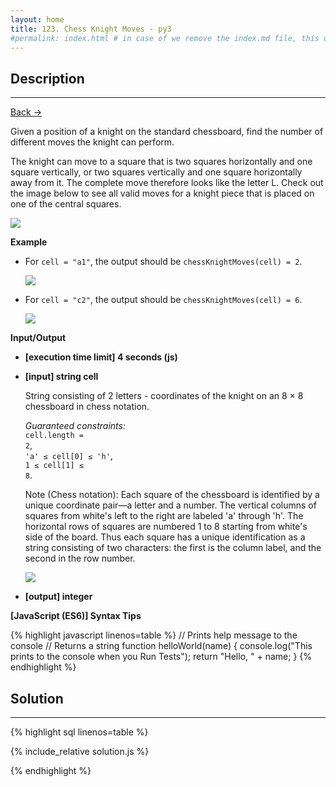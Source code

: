 ```yaml
---
layout: home
title: 123. Chess Knight Moves - py3
#permalink: index.html # in case of we remove the index.md file, this doc will be the index page
---
```


<div class="row">
<div class="columnStmt" markdown="1">

## Description

---

[Back -> ](../README.md)

Given a position of a knight on the standard chessboard, find the number of different moves the knight can perform.

The knight can move to a square that is two squares horizontally and one square vertically, or two squares vertically and one square horizontally away from it. The complete move therefore looks like the letter L. Check out the image below to see all valid moves for a knight piece that is placed on one of the central squares.

![](./images/example.jpg)

**Example**

- For <code>cell = "a1"</code>, the output should be
  <code>chessKnightMoves(cell) = 2</code>.

  ![](./images/ex1.jpg)

- For <code>cell = "c2"</code>, the output should be
  <code>chessKnightMoves(cell) = 6</code>.

  ![](./images/ex2.jpg)

**Input/Output**

- **[execution time limit] 4 seconds (js)**

- **[input] string cell**

  String consisting of 2 letters - coordinates of the knight on an 8 × 8 chessboard in chess notation.<br>

  _Guaranteed constraints:_<br>
  <code>cell.length = 2</code>,<br>
  <code>'a' ≤ cell[0] ≤ 'h'</code>,<br>
  <code>1 ≤ cell[1] ≤ 8</code>.

  Note (Chess notation): Each square of the chessboard is identified by a unique coordinate pair—a letter and a number. The vertical columns of squares from white's left to the right are labeled 'a' through 'h'. The horizontal rows of squares are numbered 1 to 8 starting from white's side of the board. Thus each square has a unique identification as a string consisting of two characters: the first is the column label, and the second in the row number.

  ![](./images/note.png)

* **[output] integer**

**[JavaScript (ES6)] Syntax Tips**

{% highlight javascript linenos=table %}
// Prints help message to the console
// Returns a string
function helloWorld(name) {
console.log("This prints to the console when you Run Tests");
return "Hello, " + name;
}
{% endhighlight %}

</div>
<div class="columnSol" markdown="1">

## Solution

---

{% highlight sql linenos=table %}

{% include_relative solution.js %}

{% endhighlight %}

</div>
</div>
